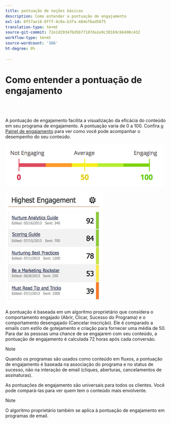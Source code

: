 ```yaml
---
title: pontuação de noções básicas
description: Como entender a pontuação de engajamento
exl-id: 0f57ae16-0fff-4c0a-b3fa-484ef6ad56f5
translation-type: tm+mt
source-git-commit: 72e1d29347bd5b77107da1e9c30169cb6490c432
workflow-type: tm+mt
source-wordcount: '166'
ht-degree: 0%

---
```


# Como entender a pontuação de engajamento

<br> 

A pontuação de engajamento facilita a visualização da eficácia do conteúdo em seu programa de engajamento. A pontuação varia de 0 a 100. Confira [o Painel de engajamento](https://docs.marketo.com/display/DOCS/The+Engagement+Dashboard) para ver como você pode acompanhar o desempenho do seu conteúdo.

![Imagem Um](/help/sky/assets/engagement-programs/understanding-the-engagement-score/understanding-the-engagement-score-1.png)

![Imagem dois](/help/sky/assets/engagement-programs/understanding-the-engagement-score/understanding-the-engagement-score-2.png)

A pontuação é baseada em um algoritmo proprietário que considera o comportamento engajado (Abrir, Clicar, Sucesso do Programa) e o comportamento desengajado (Cancelar inscrição). Ele é comparado a emails com estilo de gotejamento e criação para fornecer uma média de 50. Para dar às pessoas uma chance de se engajarem com seu conteúdo, a pontuação de engajamento é calculada 72 horas após cada conversão.

>[!NOTE]
>
>Quando os programas são usados como conteúdo em fluxos, a pontuação de engajamento é baseada na associação do programa e no status de sucesso, não na interação de email (cliques, aberturas, cancelamentos de assinaturas).
>
>As pontuações de engajamento são universais para todos os clientes. Você pode compará-las para ver quem tem o conteúdo mais envolvente.

>[!NOTE]
>
>O algoritmo proprietário também se aplica à pontuação de engajamento em programas de email.
